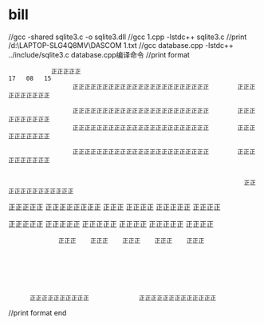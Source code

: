# bill
//gcc -shared sqlite3.c -o sqlite3.dll
//gcc 1.cpp -lstdc++ sqlite3.c
//print /d:\\LAPTOP-SLG4Q8MV\DASCOM 1.txt
//gcc database.cpp -lstdc++ ../include/sqlite3.c   database.cpp编译命令
//print format




        
                正正正正正                                                     17   08   15     
                      正正正正正正正正正正正正正正正正正正正正正正正        正正正正正正正正正正

                      正正正正正正正正正正正正正正正正正正正正正正正        正正正正正正正正正正
                      正正正正正正正正正正正正正正正正正正正正正正正        正正正正正正正正正正
                                                                                                    
                      正正正正正正正正正正正正正正正正正正正正正正正        正正正正正正正正正正
                                                                                                    
                                                                                                    
                                                                      正正正正正正正正正正正正正
正正正正正  正正正正正正正正  正正正  正正正正  正正正正正  正正正正
                                                                                                    
                                                                                                    
                                                                                                    
正正正正正    正正正正正  正正正正正  正正正正  正正正正正  正正正正
                                                                                                    
                  正正正    正正正    正正正    正正正    正正正
                                                                                                    
                                                                                                    
                                                                                                    
                                                                                                    
                                                                                                    
                                                                                                    
                                                                                                    
          正正正正正正正正正正              正正正正正正正正正正正正正
                                                                                                    
//print format end